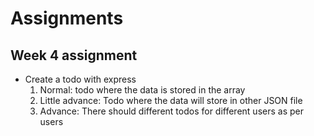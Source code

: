 # Assignments

## Week 4 assignment
- Create a todo with express
    1. Normal: todo where the data is stored in the array
    2. Little advance: Todo where the data will store in other JSON file
    3. Advance: There should different todos for different users as per users